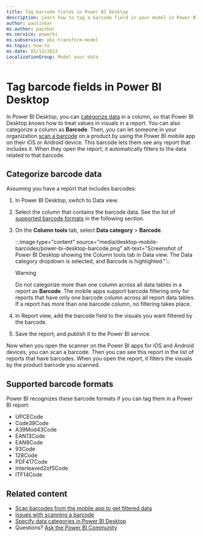 ```yaml
---
title: Tag barcode fields in Power BI Desktop
description: Learn how to tag a barcode field in your model in Power BI Desktop, so you can use your mobile app to scan barcodes to get filtered data on your iOS and Android devices.
author: paulinbar
ms.author: painbar
ms.service: powerbi
ms.subservice: pbi-transform-model
ms.topic: how-to
ms.date: 03/13/2023
LocalizationGroup: Model your data
---
```


# Tag barcode fields in Power BI Desktop

In Power BI Desktop, you can [categorize data](desktop-data-categorization.md) in a column, so that Power BI Desktop knows how to treat values in visuals in a report. You can also categorize a column as **Barcode**. Then, you can let someone in your organization [scan a barcode](../consumer/mobile/mobile-apps-scan-barcode.md) on a product by using the Power BI mobile app on their iOS or Android device. This barcode lets them see any report that includes it. When they open the report, it automatically filters to the data related to that barcode.

## Categorize barcode data

Assuming you have a report that includes barcodes:

1. In Power BI Desktop, switch to Data view.
2. Select the column that contains the barcode data. See the list of [supported barcode formats](#supported-barcode-formats) in the following section.
3. On the **Column tools** tab, select **Data category** > **Barcode**.

    :::image type="content" source="media/desktop-mobile-barcodes/power-bi-desktop-barcode.png" alt-text="Screenshot of Power BI Desktop showing the Column tools tab in Data view. The Data category dropdown is selected, and Barcode is highlighted.":::

    >[!WARNING]
    >Do not categorize more than one column across all data tables in a report as **Barcode**. The mobile apps support barcode filtering only for reports that have only one barcode column across all report data tables. If a report has more than one barcode column, no filtering takes place.

4. In Report view, add the barcode field to the visuals you want filtered by the barcode.
5. Save the report, and publish it to the Power BI service.

Now when you open the scanner on the Power BI apps for iOS and Android devices, you can scan a barcode. Then you can see this report in the list of reports that have barcodes. When you open the report, it filters the visuals by the product barcode you scanned.

## Supported barcode formats

Power BI recognizes these barcode formats if you can tag them in a Power BI report:

* UPCECode
* Code39Code  
* A39Mod43Code
* EAN13Code
* EAN8Code  
* 93Code  
* 128Code
* PDF417Code
* Interleaved2of5Code
* ITF14Code

## Related content

* [Scan barcodes from the mobile app to get filtered data](../consumer/mobile/mobile-apps-scan-barcode.md)
* [Issues with scanning a barcode](../consumer/mobile/mobile-apps-scan-barcode.md#issues-with-scanning-a-barcode)
* [Specify data categories in Power BI Desktop](desktop-data-categorization.md)  
* Questions? [Ask the Power BI Community](https://community.powerbi.com/)
